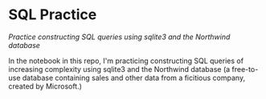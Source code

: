 # SQL Practice
_Practice constructing SQL queries using sqlite3 and the Northwind database_

In the notebook in this repo, I'm practicing constructing SQL queries of increasing complexity using sqlite3 and the Northwind database (a free-to-use database containing sales and other data from a ficitious company, created by Microsoft.)